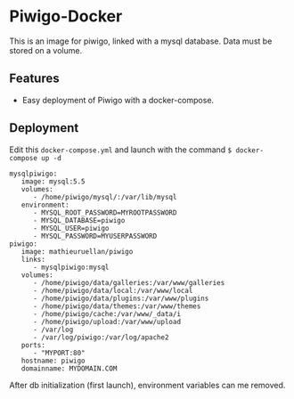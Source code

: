 # Piwigo-Docker

This is an image for piwigo, linked with a mysql database.
Data must be stored on a volume.

## Features
- Easy deployment of Piwigo with a docker-compose.

## Deployment

Edit this `docker-compose.yml` and launch with the command `$ docker-compose up -d `

```
mysqlpiwigo:
   image: mysql:5.5
   volumes:
      - /home/piwigo/mysql/:/var/lib/mysql
   environment:
      - MYSQL_ROOT_PASSWORD=MYROOTPASSWORD
      - MYSQL_DATABASE=piwigo
      - MYSQL_USER=piwigo
      - MYSQL_PASSWORD=MYUSERPASSWORD
piwigo:
   image: mathieuruellan/piwigo
   links:
      - mysqlpiwigo:mysql
   volumes:
      - /home/piwigo/data/galleries:/var/www/galleries
      - /home/piwigo/data/local:/var/www/local
      - /home/piwigo/data/plugins:/var/www/plugins
      - /home/piwigo/data/themes:/var/www/themes
      - /home/piwigo/cache:/var/www/_data/i
      - /home/piwigo/upload:/var/www/upload
      - /var/log
      - /var/log/piwigo:/var/log/apache2
   ports:
      - "MYPORT:80"
   hostname: piwigo
   domainname: MYDOMAIN.COM

```

After db initialization (first launch), environment variables can me removed.
